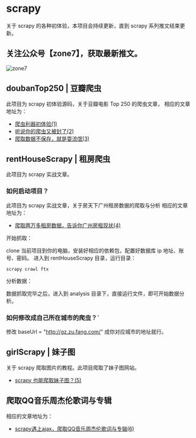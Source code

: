 # scrapy
关于 scrapy 的各种初体验，本项目会持续更新，直到 scrapy 系列推文结束更新。

## 关注公众号【zone7】，获取最新推文。
![zone7](https://github.com/zonezoen/blog/blob/master/img/zone_qrcode.jpg)


## doubanTop250 | 豆瓣爬虫
此项目为 scrapy 初体验源码，关于豆瓣电影 Top 250 的爬虫文章，
相应的文章地址为：
- [爬虫利器初体验(1)](https://mp.weixin.qq.com/s/PIm98MmK2NUDip_WBhcv5Q)
- [听说你的爬虫又被封了(2)](https://mp.weixin.qq.com/s/8y4LWFYDTULYcFNlxKzAxA)
- [爬取数据不保存，就是耍流氓(3)](https://mp.weixin.qq.com/s/9hHteZdZDFFmH16kM_nHhQ)

## rentHouseScrapy | 租房爬虫
此项目为 scrapy 实战文章。
### 如何启动项目？
此项目为 scrapy 实战文章，关于房天下广州租房数据的爬取与分析
相应的文章地址为：
- [爬取两万多租房数据，告诉你广州房租现状(4)](https://mp.weixin.qq.com/s/PhMocfb54ZHCFAwdyUe99Q)

开始抓取：

clone 当前项目到你的电脑，安装好相应的依赖包，配置好数据库 ip 地址、账号、密码。
进入到 rentHouseScrapy 目录，运行目录：
```
scrapy crawl ftx
```
分析数据：

数据抓取完毕之后，进入到 analysis 目录下，直接运行文件，即可开始数据分析。

### 如何修改成自己所在城市的爬虫？`
修改 baseUrl = "http://gz.zu.fang.com/" 成你对应城市的地址就行。

## girlScrapy | 妹子图
关于 scrapy 爬取图片的教程。此项目爬取了妹子图网站。
- [scrapy 也能爬取妹子图？(5)](https://mp.weixin.qq.com/s/427RSw9wBTzRVJi6w_PbGw)


## 爬取QQ音乐周杰伦歌词与专辑
相应的文章地址为：
- [scrapy遇上ajax，爬取QQ音乐周杰伦歌词与专辑(6)](https://mp.weixin.qq.com/s/BT7Chf2hN_53hG40m2SAWw)

